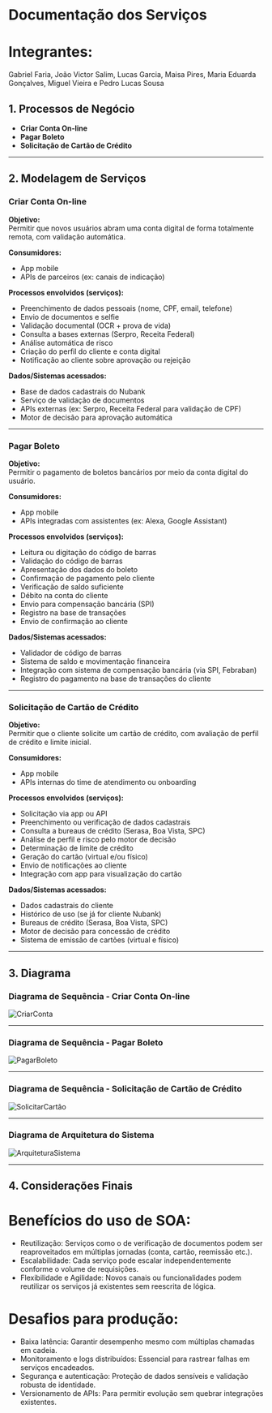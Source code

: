 # Documentação dos Serviços 

# Integrantes:
Gabriel Faria, João Victor Salim, Lucas Garcia, Maisa Pires, Maria Eduarda Gonçalves, Miguel Vieira e Pedro Lucas Sousa

## 1. Processos de Negócio

- **Criar Conta On-line**
- **Pagar Boleto**
- **Solicitação de Cartão de Crédito**

---

## 2. Modelagem de Serviços

### Criar Conta On-line

**Objetivo:**  
Permitir que novos usuários abram uma conta digital de forma totalmente remota, com validação automática.

**Consumidores:**  
- App mobile  
- APIs de parceiros (ex: canais de indicação)

**Processos envolvidos (serviços):**
- Preenchimento de dados pessoais (nome, CPF, email, telefone)
- Envio de documentos e selfie
- Validação documental (OCR + prova de vida)
- Consulta a bases externas (Serpro, Receita Federal)
- Análise automática de risco
- Criação do perfil do cliente e conta digital
- Notificação ao cliente sobre aprovação ou rejeição

**Dados/Sistemas acessados:**  
- Base de dados cadastrais do Nubank  
- Serviço de validação de documentos  
- APIs externas (ex: Serpro, Receita Federal para validação de CPF)  
- Motor de decisão para aprovação automática

---

### Pagar Boleto

**Objetivo:**  
Permitir o pagamento de boletos bancários por meio da conta digital do usuário.

**Consumidores:**  
- App mobile  
- APIs integradas com assistentes (ex: Alexa, Google Assistant)

**Processos envolvidos (serviços):**
- Leitura ou digitação do código de barras
- Validação do código de barras
- Apresentação dos dados do boleto
- Confirmação de pagamento pelo cliente
- Verificação de saldo suficiente
- Débito na conta do cliente
- Envio para compensação bancária (SPI)
- Registro na base de transações
- Envio de confirmação ao cliente

**Dados/Sistemas acessados:**  
- Validador de código de barras  
- Sistema de saldo e movimentação financeira  
- Integração com sistema de compensação bancária (via SPI, Febraban)  
- Registro do pagamento na base de transações do cliente

---

### Solicitação de Cartão de Crédito

**Objetivo:**  
Permitir que o cliente solicite um cartão de crédito, com avaliação de perfil de crédito e limite inicial.

**Consumidores:**  
- App mobile  
- APIs internas do time de atendimento ou onboarding

**Processos envolvidos (serviços):**
- Solicitação via app ou API
- Preenchimento ou verificação de dados cadastrais
- Consulta a bureaus de crédito (Serasa, Boa Vista, SPC)
- Análise de perfil e risco pelo motor de decisão
- Determinação de limite de crédito
- Geração do cartão (virtual e/ou físico)
- Envio de notificações ao cliente
- Integração com app para visualização do cartão

**Dados/Sistemas acessados:**  
- Dados cadastrais do cliente  
- Histórico de uso (se já for cliente Nubank)  
- Bureaus de crédito (Serasa, Boa Vista, SPC)  
- Motor de decisão para concessão de crédito  
- Sistema de emissão de cartões (virtual e físico)

---

## 3. Diagrama

### Diagrama de Sequência - Criar Conta On-line

![CriarConta](https://github.com/user-attachments/assets/817a91ea-f90a-44d4-a8d8-90765b19f2cf)

---

### Diagrama de Sequência - Pagar Boleto

![PagarBoleto](https://github.com/user-attachments/assets/a972faa5-5897-40a0-a5e3-4f0e2a26e7fc)

---

### Diagrama de Sequência - Solicitação de Cartão de Crédito

![SolicitarCartão](https://github.com/user-attachments/assets/aa39a521-51e7-445c-aadc-dae969085d24)

---

### Diagrama de Arquitetura do Sistema

![ArquiteturaSistema](https://github.com/user-attachments/assets/a1bbcbb8-7a47-4317-8a21-1d09a4965b41)

---

## 4. Considerações Finais

# Benefícios do uso de SOA:
- Reutilização: Serviços como o de verificação de documentos podem ser reaproveitados em múltiplas jornadas (conta, cartão, reemissão etc.).
- Escalabilidade: Cada serviço pode escalar independentemente conforme o volume de requisições.
- Flexibilidade e Agilidade: Novos canais ou funcionalidades podem reutilizar os serviços já existentes sem reescrita de lógica.

# Desafios para produção:
- Baixa latência: Garantir desempenho mesmo com múltiplas chamadas em cadeia.
- Monitoramento e logs distribuídos: Essencial para rastrear falhas em serviços encadeados.
- Segurança e autenticação: Proteção de dados sensíveis e validação robusta de identidade.
- Versionamento de APIs: Para permitir evolução sem quebrar integrações existentes.
